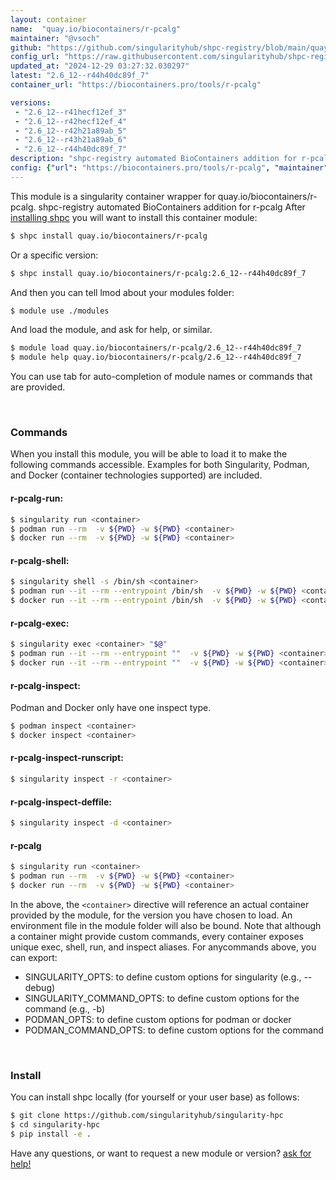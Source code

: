 ```yaml
---
layout: container
name:  "quay.io/biocontainers/r-pcalg"
maintainer: "@vsoch"
github: "https://github.com/singularityhub/shpc-registry/blob/main/quay.io/biocontainers/r-pcalg/container.yaml"
config_url: "https://raw.githubusercontent.com/singularityhub/shpc-registry/main/quay.io/biocontainers/r-pcalg/container.yaml"
updated_at: "2024-12-29 03:27:32.030297"
latest: "2.6_12--r44h40dc89f_7"
container_url: "https://biocontainers.pro/tools/r-pcalg"

versions:
 - "2.6_12--r41hecf12ef_3"
 - "2.6_12--r42hecf12ef_4"
 - "2.6_12--r42h21a89ab_5"
 - "2.6_12--r43h21a89ab_6"
 - "2.6_12--r44h40dc89f_7"
description: "shpc-registry automated BioContainers addition for r-pcalg"
config: {"url": "https://biocontainers.pro/tools/r-pcalg", "maintainer": "@vsoch", "description": "shpc-registry automated BioContainers addition for r-pcalg", "latest": {"2.6_12--r44h40dc89f_7": "sha256:0f070730ff79e38d525683bb980f9f760a4fde32e0735439040a45faf607f8f0"}, "tags": {"2.6_12--r41hecf12ef_3": "sha256:99a8d648ed39755fde267c869383902969702b58e14db5da49642dcf50c90629", "2.6_12--r42hecf12ef_4": "sha256:6d670743ea5b320d42d4db360c7ae3ada41c6c95014a520a57a8813310a6a32c", "2.6_12--r42h21a89ab_5": "sha256:3d0bf4224fb5ba08a7cf18ec8cae0e316d6f4092799a1909422b8769695be0e9", "2.6_12--r43h21a89ab_6": "sha256:0e2b1b0f465e452fffa1e19b4e6dd59fd8350517e0f9815cca96bb51118cc7ae", "2.6_12--r44h40dc89f_7": "sha256:0f070730ff79e38d525683bb980f9f760a4fde32e0735439040a45faf607f8f0"}, "docker": "quay.io/biocontainers/r-pcalg"}
---
```


This module is a singularity container wrapper for quay.io/biocontainers/r-pcalg.
shpc-registry automated BioContainers addition for r-pcalg
After [installing shpc](#install) you will want to install this container module:


```bash
$ shpc install quay.io/biocontainers/r-pcalg
```

Or a specific version:

```bash
$ shpc install quay.io/biocontainers/r-pcalg:2.6_12--r44h40dc89f_7
```

And then you can tell lmod about your modules folder:

```bash
$ module use ./modules
```

And load the module, and ask for help, or similar.

```bash
$ module load quay.io/biocontainers/r-pcalg/2.6_12--r44h40dc89f_7
$ module help quay.io/biocontainers/r-pcalg/2.6_12--r44h40dc89f_7
```

You can use tab for auto-completion of module names or commands that are provided.

<br>

### Commands

When you install this module, you will be able to load it to make the following commands accessible.
Examples for both Singularity, Podman, and Docker (container technologies supported) are included.

#### r-pcalg-run:

```bash
$ singularity run <container>
$ podman run --rm  -v ${PWD} -w ${PWD} <container>
$ docker run --rm  -v ${PWD} -w ${PWD} <container>
```

#### r-pcalg-shell:

```bash
$ singularity shell -s /bin/sh <container>
$ podman run --it --rm --entrypoint /bin/sh  -v ${PWD} -w ${PWD} <container>
$ docker run --it --rm --entrypoint /bin/sh  -v ${PWD} -w ${PWD} <container>
```

#### r-pcalg-exec:

```bash
$ singularity exec <container> "$@"
$ podman run --it --rm --entrypoint ""  -v ${PWD} -w ${PWD} <container> "$@"
$ docker run --it --rm --entrypoint ""  -v ${PWD} -w ${PWD} <container> "$@"
```

#### r-pcalg-inspect:

Podman and Docker only have one inspect type.

```bash
$ podman inspect <container>
$ docker inspect <container>
```

#### r-pcalg-inspect-runscript:

```bash
$ singularity inspect -r <container>
```

#### r-pcalg-inspect-deffile:

```bash
$ singularity inspect -d <container>
```



#### r-pcalg

```bash
$ singularity run <container>
$ podman run --rm  -v ${PWD} -w ${PWD} <container>
$ docker run --rm  -v ${PWD} -w ${PWD} <container>
```


In the above, the `<container>` directive will reference an actual container provided
by the module, for the version you have chosen to load. An environment file in the
module folder will also be bound. Note that although a container
might provide custom commands, every container exposes unique exec, shell, run, and
inspect aliases. For anycommands above, you can export:

 - SINGULARITY_OPTS: to define custom options for singularity (e.g., --debug)
 - SINGULARITY_COMMAND_OPTS: to define custom options for the command (e.g., -b)
 - PODMAN_OPTS: to define custom options for podman or docker
 - PODMAN_COMMAND_OPTS: to define custom options for the command

<br>

### Install

You can install shpc locally (for yourself or your user base) as follows:

```bash
$ git clone https://github.com/singularityhub/singularity-hpc
$ cd singularity-hpc
$ pip install -e .
```

Have any questions, or want to request a new module or version? [ask for help!](https://github.com/singularityhub/singularity-hpc/issues)